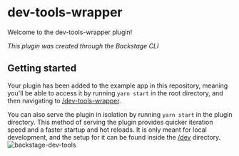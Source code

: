 # dev-tools-wrapper

Welcome to the dev-tools-wrapper plugin!

_This plugin was created through the Backstage CLI_

## Getting started

Your plugin has been added to the example app in this repository, meaning you'll be able to access it by running `yarn start` in the root directory, and then navigating to [/dev-tools-wrapper](http://localhost:3000/dev-tools-wrapper).

You can also serve the plugin in isolation by running `yarn start` in the plugin directory.
This method of serving the plugin provides quicker iteration speed and a faster startup and hot reloads.
It is only meant for local development, and the setup for it can be found inside the [/dev](./dev) directory.
![backstage-dev-tools](https://github.com/vrabbi-tap/tdp-plugin-wrappers/assets/48493016/39bd7ffc-19b0-4d05-a7e3-8d757e5633ed)
